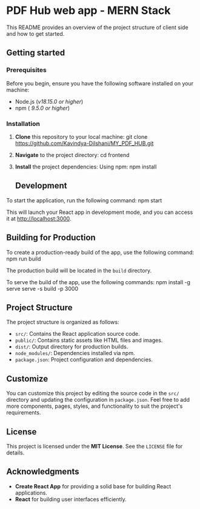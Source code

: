 # PDF Hub web app - MERN Stack

This README provides an overview of the project structure of client side and how to get started.

## Getting started

### Prerequisites

Before you begin, ensure you have the following software installed on your machine:

- Node.js (_v18.15.0 or higher_)
- npm ( _9.5.0 or higher_)

### Installation

1. **Clone** this repository to your local machine:
   git clone https://github.com/Kavindya-Dilshani/MY_PDF_HUB.git

2. **Navigate** to the project directory:
   cd frontend

3. **Install** the project dependencies:
   Using npm:
   npm install

   ## Development

To start the application, run the following command:
npm start

This will launch your React app in development mode, and you can access it at [http://localhost:3000](http://localhost:3000).

## Building for Production

To create a production-ready build of the app, use the following command:
npm run build

The production build will be located in the `build` directory.

To serve the build of the app, use the following commands:
npm install -g serve
serve -s build -p 3000

## Project Structure

The project structure is organized as follows:

- `src/`: Contains the React application source code.
- `public/`: Contains static assets like HTML files and images.
- `dist/`: Output directory for production builds.
- `node_modules/`: Dependencies installed via npm.
- `package.json`: Project configuration and dependencies.

## Customize

You can customize this project by editing the source code in the `src/` directory and updating the configuration in `package.json`. Feel free to add more components, pages, styles, and functionality to suit the project's requirements.

## License

This project is licensed under the **MIT License**. See the `LICENSE` file for details.

## Acknowledgments

- **Create React App** for providing a solid base for building React applications.
- **React** for building user interfaces efficiently.
